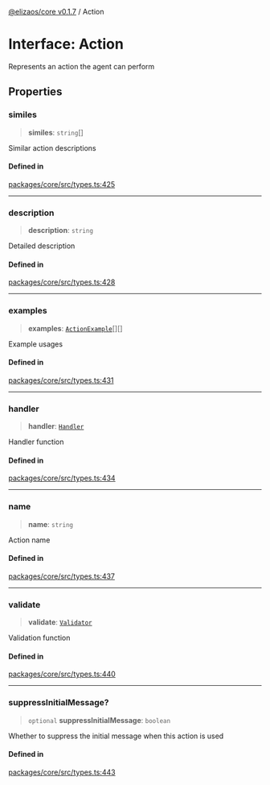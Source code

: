 [@elizaos/core v0.1.7](../index.md) / Action

# Interface: Action

Represents an action the agent can perform

## Properties

### similes

> **similes**: `string`[]

Similar action descriptions

#### Defined in

[packages/core/src/types.ts:425](https://github.com/JoeyKhd/eliza/blob/main/packages/core/src/types.ts#L425)

***

### description

> **description**: `string`

Detailed description

#### Defined in

[packages/core/src/types.ts:428](https://github.com/JoeyKhd/eliza/blob/main/packages/core/src/types.ts#L428)

***

### examples

> **examples**: [`ActionExample`](ActionExample.md)[][]

Example usages

#### Defined in

[packages/core/src/types.ts:431](https://github.com/JoeyKhd/eliza/blob/main/packages/core/src/types.ts#L431)

***

### handler

> **handler**: [`Handler`](../type-aliases/Handler.md)

Handler function

#### Defined in

[packages/core/src/types.ts:434](https://github.com/JoeyKhd/eliza/blob/main/packages/core/src/types.ts#L434)

***

### name

> **name**: `string`

Action name

#### Defined in

[packages/core/src/types.ts:437](https://github.com/JoeyKhd/eliza/blob/main/packages/core/src/types.ts#L437)

***

### validate

> **validate**: [`Validator`](../type-aliases/Validator.md)

Validation function

#### Defined in

[packages/core/src/types.ts:440](https://github.com/JoeyKhd/eliza/blob/main/packages/core/src/types.ts#L440)

***

### suppressInitialMessage?

> `optional` **suppressInitialMessage**: `boolean`

Whether to suppress the initial message when this action is used

#### Defined in

[packages/core/src/types.ts:443](https://github.com/JoeyKhd/eliza/blob/main/packages/core/src/types.ts#L443)
